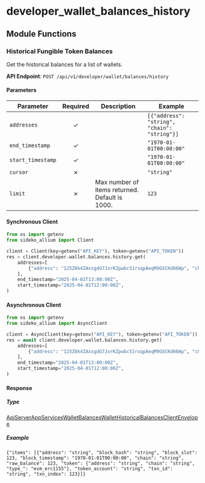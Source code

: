 # developer_wallet_balances_history

## Module Functions
### Historical Fungible Token Balances <a name="get"></a>

Get the historical balances for a list of wallets.

**API Endpoint**: `POST /api/v1/developer/wallet/balances/history`

#### Parameters

| Parameter | Required | Description | Example |
|-----------|:--------:|-------------|--------|
| `addresses` | ✓ |  | `[{"address": "string", "chain": "string"}]` |
| `end_timestamp` | ✓ |  | `"1970-01-01T00:00:00"` |
| `start_timestamp` | ✓ |  | `"1970-01-01T00:00:00"` |
| `cursor` | ✗ |  | `"string"` |
| `limit` | ✗ | Max number of items returned. Default is 1000. | `123` |

#### Synchronous Client

```python
from os import getenv
from sideko_allium import Client

client = Client(key=getenv("API_KEY"), token=getenv("API_TOKEN"))
res = client.developer.wallet.balances.history.get(
    addresses=[
        {"address": "125Z6k4ZAxsgdG7JxrKZpwbcS1rxqpAeqM9GSCKd66Wp", "chain": "solana"}
    ],
    end_timestamp="2025-04-01T13:00:00Z",
    start_timestamp="2025-04-01T12:00:00Z",
)

```

#### Asynchronous Client

```python
from os import getenv
from sideko_allium import AsyncClient

client = AsyncClient(key=getenv("API_KEY"), token=getenv("API_TOKEN"))
res = await client.developer.wallet.balances.history.get(
    addresses=[
        {"address": "125Z6k4ZAxsgdG7JxrKZpwbcS1rxqpAeqM9GSCKd66Wp", "chain": "solana"}
    ],
    end_timestamp="2025-04-01T13:00:00Z",
    start_timestamp="2025-04-01T12:00:00Z",
)

```

#### Response

##### Type
[ApiServerAppServicesWalletBalancesWalletHistoricalBalancesClientEnvelope](/sideko_allium/types/models/api_server_app_services_wallet_balances_wallet_historical_balances_client_envelope.py)

##### Example
`{"items": [{"address": "string", "block_hash": "string", "block_slot": 123, "block_timestamp": "1970-01-01T00:00:00", "chain": "string", "raw_balance": 123, "token": {"address": "string", "chain": "string", "type_": "evm_erc1155"}, "token_account": "string", "txn_id": "string", "txn_index": 123}]}`
<!-- CUSTOM DOCS START -->

<!-- CUSTOM DOCS END -->

